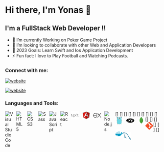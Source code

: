 # Hi there, I'm Yonas 👋

## I'm a FullStack Web Developer !!

- 🌱 I’m currently Working on Poker Game Project
- 👯 I’m looking to collaborate with other Web and Application Developers
- 🥅 2023 Goals: Learn Swift and Ios Application Development
- ⚡ Fun fact: I love to Play Football and Watching Podcasts.

### Connect with me:

[![website](./img/linkedin-dark.svg)](https://www.linkedin.com/in/yonas-alem-82b318176)
&nbsp;&nbsp;

[![website](./img/instagram-dark.svg)](https://www.instagram.com/its_yon_21)

### Languages and Tools:

[<img align="left" alt="Visual Studio Code" width="26px" src="https://cdn.jsdelivr.net/gh/devicons/devicon/icons/vscode/vscode-original.svg" style="padding-right:10px;" />]
[<img align="left" alt="HTML5" width="26px" src="https://cdn.jsdelivr.net/gh/devicons/devicon/icons/html5/html5-original.svg" style="padding-right:10px;" />]
[<img align="left" alt="CSS3" width="26px" src="https://cdn.jsdelivr.net/gh/devicons/devicon/icons/css3/css3-original.svg" style="padding-right:10px;" />]
[<img align="left" alt="Sass" width="26px" src="https://cdn.jsdelivr.net/gh/devicons/devicon/icons/sass/sass-original.svg" style="padding-right:10px;" />]
[<img align="left" alt="JavaScript" width="26px" src="https://cdn.jsdelivr.net/gh/devicons/devicon/icons/javascript/javascript-original.svg" style="padding-right:10px;" />]
[<img align="left" alt="React" width="26px" src="https://cdn.jsdelivr.net/gh/devicons/devicon/icons/react/react-original.svg" style="padding-right:10px;" />]
[<img align="left" alt="Next.js" width="26px" src="https://github.com/devicons/devicon/blob/v2.15.1/icons/nextjs/nextjs-original-wordmark.svg" style="padding-right:10px;" />]
[<img align="left" alt="Angular" width="26px" src="https://github.com/devicons/devicon/blob/v2.15.1/icons/angularjs/angularjs-original.svg" style="padding-right:10px;" />]
[<img align="left" alt="Express.js" width="26px" src="https://github.com/devicons/devicon/blob/v2.15.1/icons/express/express-original.svg" style="padding-right:10px;" />]
[<img align="left" alt="Node.js" width="26px" src="https://cdn.jsdelivr.net/gh/devicons/devicon/icons/nodejs/nodejs-original.svg" style="padding-right:10px;" />]
[<img align="left" alt="Golang" width="26px" src="https://github.com/devicons/devicon/blob/v2.15.1/icons/go/go-original.svg" style="padding-right:10px;" />]
[<img align="left" alt="Golang" width="26px" src="https://github.com/devicons/devicon/blob/v2.15.1/icons/php/php-plain.svg" style="padding-right:10px;" />]
[<img align="left" alt="MongoDB" width="26px" src="https://github.com/devicons/devicon/blob/v2.15.1/icons/mongodb/mongodb-original.svg" />]
[<img align="left" alt="Git" width="26px" src="https://github.com/devicons/devicon/blob/v2.15.1/icons/git/git-plain.svg" />]
[<img align="left" alt="Docker" width="26px" src="https://github.com/devicons/devicon/blob/v2.15.1/icons/docker/docker-plain.svg" />]
[<img align="left" alt="MySQL" width="26px" src="https://github.com/devicons/devicon/blob/v2.15.1/icons/mysql/mysql-plain.svg" style="padding-right:10px;" />]

